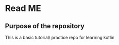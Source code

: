 # Read ME

## Purpose of the repository

This is a basic tutorial/ practice repo for learning kotlin
